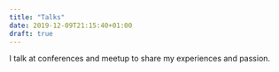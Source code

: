 ```yaml
---
title: "Talks"
date: 2019-12-09T21:15:40+01:00
draft: true
---
```


I talk at conferences and meetup to share my experiences and passion.